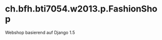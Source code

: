 ch.bfh.bti7054.w2013.p.FashionShop
==================================
Webshop basierend auf Django 1.5
